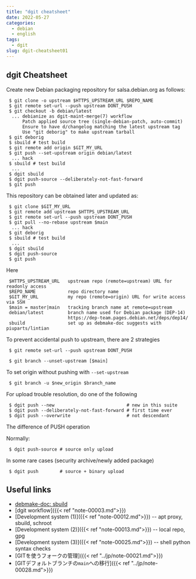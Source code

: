 ```yaml
---
title: "dgit cheatsheet"
date: 2022-05-27
categories:
  - debian
  - english
tags:
  - dgit
slug: dgit-cheatsheet01
---
```


## dgit Cheatsheet ##

Create new Debian packaging repository for salsa.debian.org as follows:

```
 $ git clone -o upstream $HTTPS_UPSTREAM_URL $REPO_NAME
 $ git remote set-url --push upstream DONT_PUSH
 $ git checkout -b debian/latest
  ... debianize as dgit-maint-merge(7) workflow
      Patch applied source tree (single-debian-patch, auto-commit)
      Ensure to have d/changelog matching the latest upstream tag
      Use "git deborig" to make upstream tarball
 $ git deborig
 $ sbuild # test build
 $ git remote add origin $GIT_MY_URL
 $ git push --set-upstream origin debian/latest
  ... hack
 $ sbuild # test build
  ...
 $ dgit sbuild
 $ dgit push-source --deliberately-not-fast-forward
 $ git push
```

This repository can be obtained later and updated as:

```
 $ git clone $GIT_MY_URL
 $ git remote add upstream $HTTPS_UPSTREAM_URL
 $ git remote set-url --push upstream DONT_PUSH
 $ git pull --no-rebase upstream $main
  ... hack
 $ git deborig
 $ sbuild # test build
  ...
 $ dgit sbuild
 $ dgit push-source
 $ git push
```

Here

```
 $HTTPS_UPSTREAM_URL   upstream repo (remote=upstream) URL for readonly access
 $REPO_NAME            repo directory name
 $GIT_MY_URL           my repo (remote=origin) URL for write access via SSH
 $main = master|main   tracking branch name at remote=upstream
 debian/latest         branch name used for Debian package (DEP-14)
                       https://dep-team.pages.debian.net/deps/dep14/
 sbuild                set up as debmake-doc suggests with piuparts/lintian
```

To prevent accidental push to upstream, there are 2 strategies
```
 $ git remote set-url --push upstream DONT_PUSH
```
```
 $ git branch --unset-upstream [$main]
```
To set origin without pushing with `--set-upstream`
```
 $ git branch -u $new_origin $branch_name
```

For upload trouble resolution, do one of the following
```
 $ dgit push --new                           # new in this suite
 $ dgit push --deliberately-not-fast-forward # first time ever
 $ dgit push --overwrite                     # not descendant
```

The difference of PUSH operation

Normally:
```
 $ dgit push-source # source only upload
```

In some rare cases (security archive/newly added package)
```
 $ dgit push        # source + binary upload
```

## Useful links ##

* [debmake-doc: sbuild](https://www.debian.org/doc/manuals/debmake-doc/ch03.en.html#sbuild-setup)
* [dgit workflow]({{< ref "note-00003.md">}})
* [Development system (1)]({{< ref "note-00012.md">}}) -- apt proxy, sbuild, schroot
* [Development system (2)]({{< ref "note-00013.md">}}) -- local repo, gpg
* [Development system (3)]({{< ref "note-00025.md">}}) -- shell python syntax checks
* [GITを使うフォークの管理]({{< ref "../jp/note-00021.md">}})
* [GITデフォルトブランチの`main`への移行]({{< ref "../jp/note-00028.md">}})

<!-- vim: set sw=2 sts=2 ai si et tw=79 ft=markdown: -->
